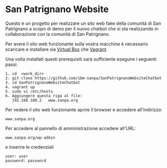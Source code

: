 # San Patrignano Website

Questo è un progetto per realizzare un sito web fake della comunità di San Patrignano a scopo di demo per il nuovo chatbot che si sta realizzando in collaborazione con la comunità di San Patrignano.

Per avere il sito web funzionante sulla vostra macchine è necessario scaricare e installare sia [Virtual Box](https://www.virtualbox.org/) che [Vagrant](https://www.vagrantup.com/).

Una volta installati questi prerequisiti sarà sufficiente eseguire i seguenti passi:

```
1. cd  <work_dir>
2. git clone https://github.com/ibm-sanpa/SanPatrignanoWebsiteChatbot
3. cd SanPatrignanoWebsiteChatbot
4. vagrant up
5. sudo vi /etc/hosts
6. Aggiungere questa riga al file:
   192.168.100.2   www.sanpa.org
```

Per vedere il sito web funzionante aprire il browser e accedere all'indirizzo:

```
www.sanpa.org
```

Per accedere al pannello di amministrazione accedere all'URL:

```
www.sanpa.org/wp-admin
```

e inserire le credenziali

```
user: user
password: password
```


